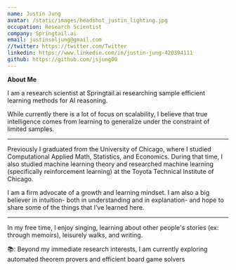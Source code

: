 ```yaml
---
name: Justin Jung
avatar: /static/images/headshot_justin_lighting.jpg
occupation: Research Scientist
company: Springtail.ai
email: justinsoljung@gmail.com
//twitter: https://twitter.com/Twitter
linkedin: https://www.linkedin.com/in/justin-jung-420394111
github: https://github.com/jsjung00
---
```


**About Me**

I am a research scientist at Springtail.ai researching sample efficient learning methods for AI reasoning.

While currently there is a lot of focus on scalability, I believe that true intelligence comes from learning to generalize under the constraint of limited samples.

---

Previously I graduated from the University of Chicago, where I studied Computational Applied Math, Statistics, and Economics. During that time, I also studied machine learning theory and researched machine learning (specifically reinforcement learning) at the Toyota Technical Institute of Chicago.

I am a firm advocate of a growth and learning mindset.
I am also a big believer in intuition- both in understanding and in explanation- and hope to share some of the things that I’ve learned here.

---

In my free time, I enjoy singing, learning about other people's stories (ex: through memoirs), leisurely walks, and writing.

📚: Beyond my immediate research interests, I am currently exploring automated theorem provers and efficient board game solvers
